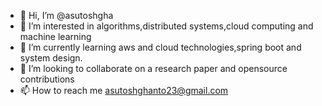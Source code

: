 - 👋 Hi, I’m @asutoshgha
- 👀 I’m interested in algorithms,distributed systems,cloud computing and machine learning
- 🌱 I’m currently learning aws and cloud technologies,spring boot and system design.
- 💞️ I’m looking to collaborate on a research paper and opensource contributions
- 📫 How to reach me asutoshghanto23@gmail.com

<!---
asutoshgha/asutoshgha is a ✨ special ✨ repository because its `README.md` (this file) appears on your GitHub profile.
You can click the Preview link to take a look at your changes.
--->
